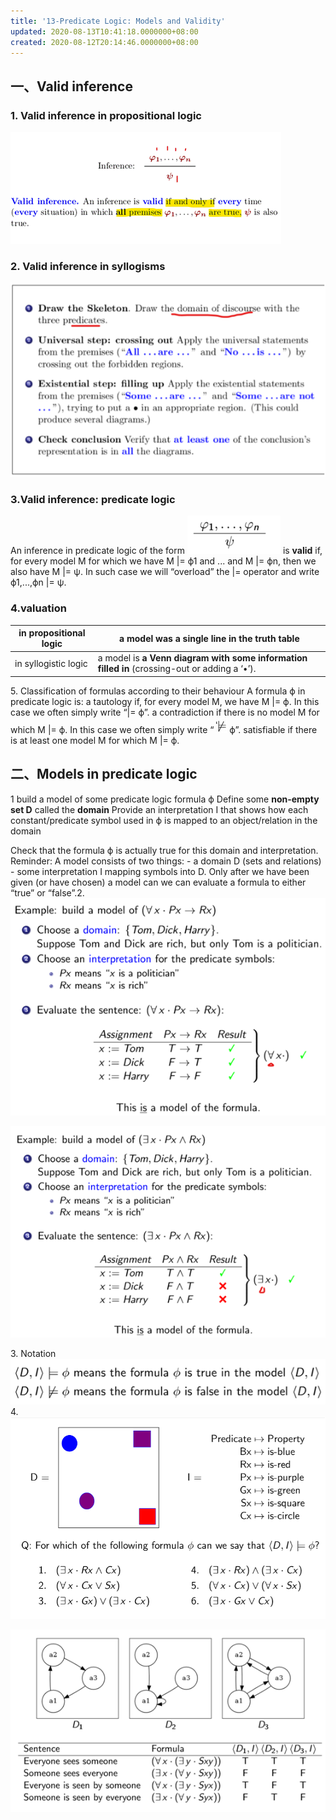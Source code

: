 ```yaml
---
title: '13-Predicate Logic: Models and Validity'
updated: 2020-08-13T10:41:18.0000000+08:00
created: 2020-08-12T20:14:46.0000000+08:00
---
```


## 一、Valid inference 
### 1. Valid inference in propositional logic

![image1](../../assets/7a30b845e42d4684a583b8950216d10a.gif)

### 2. Valid inference in syllogisms
![image2](../../assets/52eaa9380db345daa52f14322553e4e0.png)

### 3.Valid inference: predicate logic
An inference in predicate logic of the form
![image3](../../assets/438e2846efb14cfe894103cd181381e6.png)
is **valid** if, for every model M for which we have M \|= ϕ1 and ... and M \|= ϕn, then we also have M \|= ψ.
In such case we will “overload” the \|= operator and write ϕ1,...,ϕn \|= ψ.
### 4.valuation
| in **propositional logic** | a model was **a single line in the truth table**                                              |
|----------------------------|-----------------------------------------------------------------------------------------------|
| in syllogistic logic       | a model is **a Venn diagram with some information filled in** (crossing-out or adding a ‘•’). |

5\. Classification of formulas according to their behaviour
A formula ϕ in predicate logic is:
a tautology if, for every model M, we have M \|= ϕ. In this case we often simply write “\|= ϕ”.
a contradiction if there is no model M for which M \|= ϕ. In this case we often simply write “
![image4](../../assets/fa8935396f9f49ae84d96192b71b184c.jpg)
ϕ”.
satisfiable if there is at least one model M for which M \|= ϕ.
## 二、Models in predicate logic
1 build a model of some predicate logic formula ϕ
Define some **non-empty set D** called the **domain**
Provide an interpretation I that shows how each constant/predicate symbol used in
ϕ is mapped to an object/relation in the domain

Check that the formula ϕ is actually true for this domain and interpretation.
Reminder: A model consists of two things: - a domain D (sets and relations) - some interpretation I mapping symbols into D.
Only after we have been given (or have chosen) a model can we can evaluate a formula to either “true” or “false”.2.
![image5](../../assets/164475d906344d848cf74e3c2900e2e1.png)

![image6](../../assets/845e0abfaad6400fb7d6eda2d267ac3a.png)

3\. Notation
![image7](../../assets/64fef007b693494a9c944d152bc2acbe.png)
4\.
![image8](../../assets/70e9e8ef098843df8048332199b8b691.png)

![image9](../../assets/f68e438946dc460bae1b13b6168ea1c6.png)
